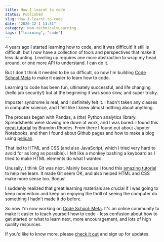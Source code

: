 ```yaml
---
title: How I learnt to code
status: Published
slug: How-I-learnt-to-code
date: "2020-12-1 13:51"
category: Non-technical>Learning
tags: ["learning", "code"]
---
```


4 years ago I started learning how to code, and it was difficult! It still is
difficult, but I now have a collection of tools and perspectives that make it
less daunting. Leveling up requires one more abstraction
to wrap my head around, or one more API to understand. I can do it.

But I don't think it needed to be so difficult, so now I'm building [Code
School Meta](https://codeschoolmeta.com) to make it easier to learn how to
code.

Learning to code has been fun, ultimately successful, and life changing (hello
job security!) but at the beginning it was sooo slow, and super tricky.

Imposter syndrome is real, and I definitely felt it. I hadn't taken any classes
in computer science, and I felt like I knew almost nothing about anything.

The process began with Pandas, a (_the_) Python analytics library. Spreadsheets
were slowing me down at work, and I was bored. I found this [great
tutorial](https://youtu.be/5JnMutdy6Fw) by Brandon Rhodes. From there I found
out about Jupyter Notebooks, and then I found about Github pages and how to
make a blog using [pelican](https://blog.getpelican.com/).

That led to HTML and CSS (and also JavaScript, which I tried very hard to avoid
for as long as possible). I felt like a monkey bashing a keyboard as I tried to
make HTML elements do what I wanted.

Unusally, I think Git was next. Mainly because I found this [amazing
tutorial](git) to help me learn. It made Git seem OK,
and also helped HTML and CSS make more sense too. Bonus!

I suddenly realized that great learning materials are crucial if I was going to
keep momentum and keep on enjoying the thrill of seeing the computer do
something I hadn't made it do before.

So now I'm now working on [Code School: Meta](https://codeschoolmeta.com). It's
an online community to make it easier to teach yourself how to code - less
confusion about how to get started or what to learn next, more encouragement,
and lots of high quality resources.

If you'd like to know more, please [check it out](https://codeschoolmeta.com)
and sign up for updates.
